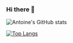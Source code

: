 ### Hi there 👋

![Antoine's GitHub stats](https://github-readme-stats.vercel.app/api?username=antoinekllee&show_icons=true&theme=dracula&include_all_commits)

[![Top Langs](https://github-readme-stats.vercel.app/api/top-langs/?username=antoinekllee&&hide=ShaderLab&langs_count=8&layout=compact&theme=dracula&exclude_repo=The-Shadow-Crossing,Warlandia)](https://github.com/anuraghazra/github-readme-stats)

<!--
**antoinekllee/antoinekllee** is a ✨ _special_ ✨ repository because its `README.md` (this file) appears on your GitHub profile.

Here are some ideas to get you started:

- 🔭 I’m currently working on ...
- 🌱 I’m currently learning ...
- 👯 I’m looking to collaborate on ...
- 🤔 I’m looking for help with ...
- 💬 Ask me about ...
- 📫 How to reach me: ...
- 😄 Pronouns: ...
- ⚡ Fun fact: ...
-->
